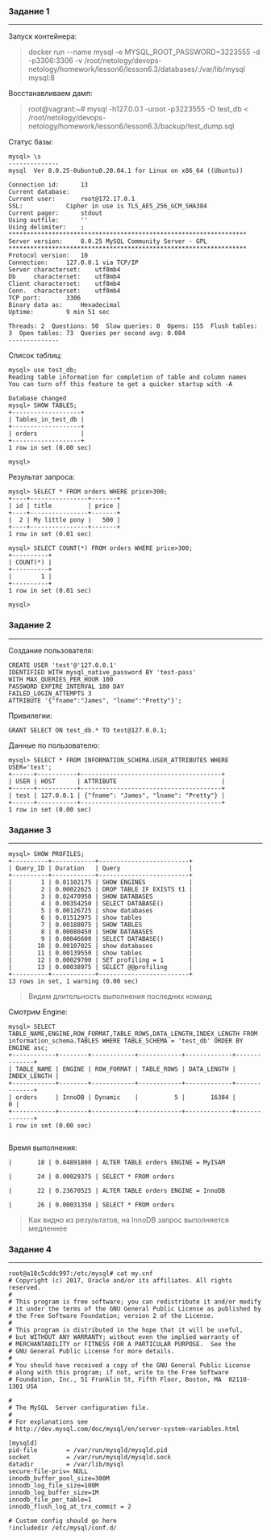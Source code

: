 ### Задание 1
***
Запуск контейнера:
> docker run --name mysql -e MYSQL_ROOT_PASSWORD=3223555 -d -p3306:3306 -v /root/netology/devops-netology/homework/lesson6/lesson6.3/databases/:/var/lib/mysql mysql:8
 
Восстанавливаем дамп:
> root@vagrant:~# mysql -h127.0.0.1 -uroot -p3223555 -D test_db < /root/netology/devops-netology/homework/lesson6/lesson6.3/backup/test_dump.sql

 Статус базы:
```buildoutcfg
mysql> \s
--------------
mysql  Ver 8.0.25-0ubuntu0.20.04.1 for Linux on x86_64 ((Ubuntu))

Connection id:		13
Current database:	
Current user:		root@172.17.0.1
SSL:			Cipher in use is TLS_AES_256_GCM_SHA384
Current pager:		stdout
Using outfile:		''
Using delimiter:	;
******************************************************************
Server version:		8.0.25 MySQL Community Server - GPL
******************************************************************
Protocol version:	10
Connection:		127.0.0.1 via TCP/IP
Server characterset:	utf8mb4
Db     characterset:	utf8mb4
Client characterset:	utf8mb4
Conn.  characterset:	utf8mb4
TCP port:		3306
Binary data as:		Hexadecimal
Uptime:			9 min 51 sec

Threads: 2  Questions: 50  Slow queries: 0  Opens: 155  Flush tables: 3  Open tables: 73  Queries per second avg: 0.084
--------------
```

Список таблиц:
```buildoutcfg
mysql> use test_db;
Reading table information for completion of table and column names
You can turn off this feature to get a quicker startup with -A

Database changed
mysql> SHOW TABLES;
+-------------------+
| Tables_in_test_db |
+-------------------+
| orders            |
+-------------------+
1 row in set (0.00 sec)

mysql> 
```

Результат запроса:
```buildoutcfg
mysql> SELECT * FROM orders WHERE price>300;
+----+----------------+-------+
| id | title          | price |
+----+----------------+-------+
|  2 | My little pony |   500 |
+----+----------------+-------+
1 row in set (0.01 sec)

mysql> SELECT COUNT(*) FROM orders WHERE price>300;
+----------+
| COUNT(*) |
+----------+
|        1 |
+----------+
1 row in set (0.01 sec)

mysql> 
```

### Задание 2
***
Создание пользователя:
```buildoutcfg
CREATE USER 'test'@'127.0.0.1' 
IDENTIFIED WITH mysql_native_password BY 'test-pass'
WITH MAX_QUERIES_PER_HOUR 100 
PASSWORD EXPIRE INTERVAL 180 DAY 
FAILED_LOGIN_ATTEMPTS 3 
ATTRIBUTE '{"fname":"James", "lname":"Pretty"}';
```

Привилегии:
```buildoutcfg
GRANT SELECT ON test_db.* TO test@127.0.0.1;
```

Данные по пользователю:
```buildoutcfg
mysql> SELECT * FROM INFORMATION_SCHEMA.USER_ATTRIBUTES WHERE USER='test';
+------+-----------+---------------------------------------+
| USER | HOST      | ATTRIBUTE                             |
+------+-----------+---------------------------------------+
| test | 127.0.0.1 | {"fname": "James", "lname": "Pretty"} |
+------+-----------+---------------------------------------+
1 row in set (0.00 sec)

```

### Задание 3
***
```buildoutcfg
mysql> SHOW PROFILES;
+----------+------------+-------------------------+
| Query_ID | Duration   | Query                   |
+----------+------------+-------------------------+
|        1 | 0.01102175 | SHOW ENGINES            |
|        2 | 0.00022625 | DROP TABLE IF EXISTS t1 |
|        3 | 0.02470950 | SHOW DATABASES          |
|        4 | 0.00354250 | SELECT DATABASE()       |
|        5 | 0.00126725 | show databases          |
|        6 | 0.01512975 | show tables             |
|        7 | 0.00188075 | SHOW TABLES             |
|        8 | 0.00080450 | SHOW DATABASES          |
|        9 | 0.00046600 | SELECT DATABASE()       |
|       10 | 0.00107025 | show databases          |
|       11 | 0.00139550 | show tables             |
|       12 | 0.00029700 | SET profiling = 1       |
|       13 | 0.00038975 | SELECT @@profiling      |
+----------+------------+-------------------------+
13 rows in set, 1 warning (0.00 sec)
```
> Видим длительность выполнения последних команд

Смотрим Engine:
```buildoutcfg
mysql> SELECT TABLE_NAME,ENGINE,ROW_FORMAT,TABLE_ROWS,DATA_LENGTH,INDEX_LENGTH FROM information_schema.TABLES WHERE TABLE_SCHEMA = 'test_db' ORDER BY ENGINE asc;
+------------+--------+------------+------------+-------------+--------------+
| TABLE_NAME | ENGINE | ROW_FORMAT | TABLE_ROWS | DATA_LENGTH | INDEX_LENGTH |
+------------+--------+------------+------------+-------------+--------------+
| orders     | InnoDB | Dynamic    |          5 |       16384 |            0 |
+------------+--------+------------+------------+-------------+--------------+
1 row in set (0.00 sec)


```

Время выполнения:
```buildoutcfg
|       18 | 0.04891800 | ALTER TABLE orders ENGINE = MyISAM  
```

```buildoutcfg
|       24 | 0.00029375 | SELECT * FROM orders 
```

```buildoutcfg
|       22 | 0.23670525 | ALTER TABLE orders ENGINE = InnoDB  
```

```buildoutcfg
|       26 | 0.00031350 | SELECT * FROM orders 
```

> Как видно из результатов, на InnoDB запрос выполняется медленнее


### Задание 4
***

```buildoutcfg
root@a18c5cddc997:/etc/mysql# cat my.cnf
# Copyright (c) 2017, Oracle and/or its affiliates. All rights reserved.
#
# This program is free software; you can redistribute it and/or modify
# it under the terms of the GNU General Public License as published by
# the Free Software Foundation; version 2 of the License.
#
# This program is distributed in the hope that it will be useful,
# but WITHOUT ANY WARRANTY; without even the implied warranty of
# MERCHANTABILITY or FITNESS FOR A PARTICULAR PURPOSE.  See the
# GNU General Public License for more details.
#
# You should have received a copy of the GNU General Public License
# along with this program; if not, write to the Free Software
# Foundation, Inc., 51 Franklin St, Fifth Floor, Boston, MA  02110-1301 USA

#
# The MySQL  Server configuration file.
#
# For explanations see
# http://dev.mysql.com/doc/mysql/en/server-system-variables.html

[mysqld]
pid-file        = /var/run/mysqld/mysqld.pid
socket          = /var/run/mysqld/mysqld.sock
datadir         = /var/lib/mysql
secure-file-priv= NULL
innodb_buffer_pool_size=300M
innodb_log_file_size=100M
innodb_log_buffer_size=1M
innodb_file_per_table=1
innodb_flush_log_at_trx_commit = 2

# Custom config should go here
!includedir /etc/mysql/conf.d/

```